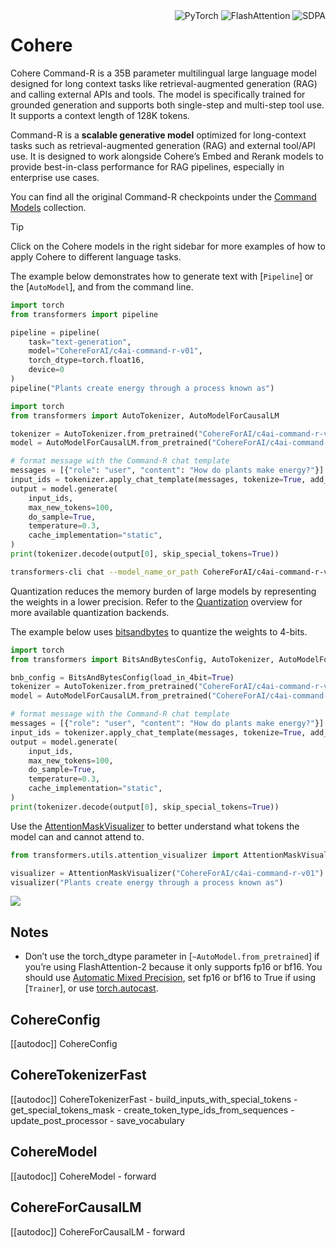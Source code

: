 <div style="float: right;">
    <div class="flex flex-wrap space-x-1">
        <img alt="PyTorch" src="https://img.shields.io/badge/PyTorch-DE3412?style=flat&logo=pytorch&logoColor=white">
        <img alt="FlashAttention" src="https://img.shields.io/badge/%E2%9A%A1%EF%B8%8E%20FlashAttention-eae0c8?style=flat">
        <img alt="SDPA" src="https://img.shields.io/badge/SDPA-DE3412?style=flat&logo=pytorch&logoColor=white">
    </div>
</div>


# Cohere

Cohere Command-R is a 35B parameter multilingual large language model designed for long context tasks like retrieval-augmented generation (RAG) and calling external APIs and tools. The model is specifically trained for grounded generation and supports both single-step and multi-step tool use. It supports a context length of 128K tokens.

Command-R is a **scalable generative model** optimized for long-context tasks such as retrieval-augmented generation (RAG) and external tool/API use. It is designed to work alongside Cohere’s Embed and Rerank models to provide best-in-class performance for RAG pipelines, especially in enterprise use cases.


You can find all the original Command-R checkpoints under the [Command Models](https://huggingface.co/collections/CohereForAI/command-models-67652b401665205e17b192ad) collection.


> [!TIP]
> Click on the Cohere models in the right sidebar for more examples of how to apply Cohere to different language tasks.

The example below demonstrates how to generate text with [`Pipeline`] or the [`AutoModel`], and from the command line.

<hfoptions id="usage">
<hfoption id="Pipeline">

```python
import torch
from transformers import pipeline

pipeline = pipeline(
    task="text-generation",
    model="CohereForAI/c4ai-command-r-v01",
    torch_dtype=torch.float16,
    device=0
)
pipeline("Plants create energy through a process known as")
```

</hfoption>
<hfoption id="AutoModel">

```python
import torch
from transformers import AutoTokenizer, AutoModelForCausalLM

tokenizer = AutoTokenizer.from_pretrained("CohereForAI/c4ai-command-r-v01")
model = AutoModelForCausalLM.from_pretrained("CohereForAI/c4ai-command-r-v01", torch_dtype=torch.float16, device_map="auto", attn_implementation="sdpa")

# format message with the Command-R chat template
messages = [{"role": "user", "content": "How do plants make energy?"}]
input_ids = tokenizer.apply_chat_template(messages, tokenize=True, add_generation_prompt=True, return_tensors="pt").to("cuda")
output = model.generate(
    input_ids, 
    max_new_tokens=100, 
    do_sample=True, 
    temperature=0.3,
    cache_implementation="static",
)
print(tokenizer.decode(output[0], skip_special_tokens=True))
```

</hfoption>
<hfoption id="transformers-cli">

```bash
transformers-cli chat --model_name_or_path CohereForAI/c4ai-command-r-v01 --torch_dtype auto --attn_implementation flash_attention_2
```

</hfoption>
</hfoptions>

Quantization reduces the memory burden of large models by representing the weights in a lower precision. Refer to the [Quantization](../quantization/overview) overview for more available quantization backends.

The example below uses [bitsandbytes](../quantization/bitsandbytes) to quantize the weights to 4-bits.

```python
import torch
from transformers import BitsAndBytesConfig, AutoTokenizer, AutoModelForCausalLM

bnb_config = BitsAndBytesConfig(load_in_4bit=True)
tokenizer = AutoTokenizer.from_pretrained("CohereForAI/c4ai-command-r-v01")
model = AutoModelForCausalLM.from_pretrained("CohereForAI/c4ai-command-r-v01", torch_dtype=torch.float16, device_map="auto", quantization_config=bnb_config, attn_implementation="sdpa")

# format message with the Command-R chat template
messages = [{"role": "user", "content": "How do plants make energy?"}]
input_ids = tokenizer.apply_chat_template(messages, tokenize=True, add_generation_prompt=True, return_tensors="pt").to("cuda")
output = model.generate(
    input_ids, 
    max_new_tokens=100, 
    do_sample=True, 
    temperature=0.3,
    cache_implementation="static",
)
print(tokenizer.decode(output[0], skip_special_tokens=True))
```

Use the [AttentionMaskVisualizer](https://github.com/huggingface/transformers/blob/beb9b5b02246b9b7ee81ddf938f93f44cfeaad19/src/transformers/utils/attention_visualizer.py#L139) to better understand what tokens the model can and cannot attend to.

```py
from transformers.utils.attention_visualizer import AttentionMaskVisualizer

visualizer = AttentionMaskVisualizer("CohereForAI/c4ai-command-r-v01")
visualizer("Plants create energy through a process known as")
```

<div class="flex justify-center">
    <img src="https://huggingface.co/datasets/huggingface/documentation-images/resolve/main/transformers/model_doc/cohere-attn-mask.png"/>
</div>


## Notes
- Don’t use the torch_dtype parameter in [`~AutoModel.from_pretrained`] if you’re using FlashAttention-2 because it only supports fp16 or bf16. You should use [Automatic Mixed Precision](https://pytorch.org/tutorials/recipes/recipes/amp_recipe.html), set fp16 or bf16 to True if using [`Trainer`], or use [torch.autocast](https://pytorch.org/docs/stable/amp.html#torch.autocast).

## CohereConfig

[[autodoc]] CohereConfig

## CohereTokenizerFast

[[autodoc]] CohereTokenizerFast
    - build_inputs_with_special_tokens
    - get_special_tokens_mask
    - create_token_type_ids_from_sequences
    - update_post_processor
    - save_vocabulary

## CohereModel

[[autodoc]] CohereModel
    - forward


## CohereForCausalLM

[[autodoc]] CohereForCausalLM
    - forward
